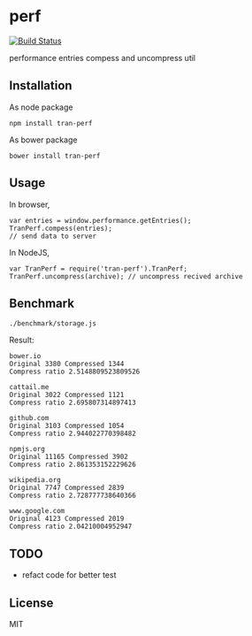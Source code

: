 # perf

[![Build Status](https://travis-ci.org/transformjs/perf.svg?branch=master)](https://travis-ci.org/transformjs/perf)

performance entries compess and uncompress util

## Installation

As node package

    npm install tran-perf

As bower package

    bower install tran-perf

## Usage

In browser,

    var entries = window.performance.getEntries();
    TranPerf.compess(entries);
    // send data to server

In NodeJS,

    var TranPerf = require('tran-perf').TranPerf;
    TranPerf.uncompress(archive); // uncompress recived archive

## Benchmark

    ./benchmark/storage.js

Result:

    bower.io
    Original 3380 Compressed 1344
    Compress ratio 2.5148809523809526

    cattail.me
    Original 3022 Compressed 1121
    Compress ratio 2.695807314897413

    github.com
    Original 3103 Compressed 1054
    Compress ratio 2.944022770398482

    npmjs.org
    Original 11165 Compressed 3902
    Compress ratio 2.861353152229626

    wikipedia.org
    Original 7747 Compressed 2839
    Compress ratio 2.728777738640366

    www.google.com
    Original 4123 Compressed 2019
    Compress ratio 2.04210004952947

## TODO

  * refact code for better test

## License

MIT
